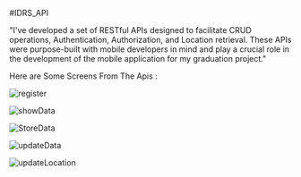 #IDRS_API

"I've developed a set of RESTful APIs designed to facilitate CRUD operations, Authentication, Authorization, and Location retrieval. These APIs were purpose-built with mobile developers in mind and play a crucial role in the development of the mobile application for my graduation project."


Here are Some Screens From The Apis : 

![register](https://github.com/ahmednader2019/IDRS_API/assets/57724930/61c2aea4-cec8-46d6-b7e8-9459212b0159)


![showData](https://github.com/ahmednader2019/IDRS_API/assets/57724930/8f5cf027-3ebf-4284-b7dc-68e1130a22e6)


![StoreData](https://github.com/ahmednader2019/IDRS_API/assets/57724930/39f99d69-fec4-48c2-83a0-40cce7090f60)


![updateData](https://github.com/ahmednader2019/IDRS_API/assets/57724930/d97e4306-cec6-41a0-8402-a418a00cf4b8)


![updateLocation](https://github.com/ahmednader2019/IDRS_API/assets/57724930/2c81d68d-94c4-4154-99b1-26f5a7d85221)




